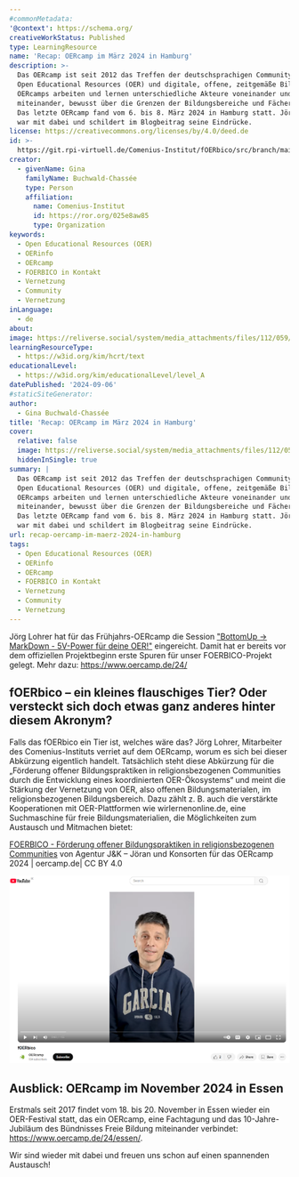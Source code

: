 ```yaml
---
#commonMetadata:
'@context': https://schema.org/
creativeWorkStatus: Published
type: LearningResource
name: 'Recap: OERcamp im März 2024 in Hamburg'
description: >-
  Das OERcamp ist seit 2012 das Treffen der deutschsprachigen Community rund um
  Open Educational Resources (OER) und digitale, offene, zeitgemäße Bildung. Bei
  OERcamps arbeiten und lernen unterschiedliche Akteure voneinander und
  miteinander, bewusst über die Grenzen der Bildungsbereiche und Fächer hinaus.
  Das letzte OERcamp fand vom 6. bis 8. März 2024 in Hamburg statt. Jörg Lohrer aus dem FOERBICO-Team
  war mit dabei und schildert im Blogbeitrag seine Eindrücke.
license: https://creativecommons.org/licenses/by/4.0/deed.de
id: >-
  https://git.rpi-virtuell.de/Comenius-Institut/fOERbico/src/branch/main/Blog/2024-09-06-OERcamp-Hamburg.md
creator:
  - givenName: Gina
    familyName: Buchwald-Chassée
    type: Person
    affiliation:
      name: Comenius-Institut
      id: https://ror.org/025e8aw85
      type: Organization
keywords:
  - Open Educational Resources (OER)
  - OERinfo
  - OERcamp
  - FOERBICO in Kontakt
  - Vernetzung
  - Community
  - Vernetzung
inLanguage:
  - de
about:
image: https://reliverse.social/system/media_attachments/files/112/059/720/799/740/387/original/accb7c731fbf765f.jpg
learningResourceType:
  - https://w3id.org/kim/hcrt/text
educationalLevel:
  - https://w3id.org/kim/educationalLevel/level_A
datePublished: '2024-09-06'
#staticSiteGenerator:
author:
  - Gina Buchwald-Chassée
title: 'Recap: OERcamp im März 2024 in Hamburg'
cover:
  relative: false
  image: https://reliverse.social/system/media_attachments/files/112/059/720/799/740/387/original/accb7c731fbf765f.jpg
  hiddenInSingle: true
summary: |
  Das OERcamp ist seit 2012 das Treffen der deutschsprachigen Community rund um
  Open Educational Resources (OER) und digitale, offene, zeitgemäße Bildung. Bei
  OERcamps arbeiten und lernen unterschiedliche Akteure voneinander und
  miteinander, bewusst über die Grenzen der Bildungsbereiche und Fächer hinaus.
  Das letzte OERcamp fand vom 6. bis 8. März 2024 in Hamburg statt. Jörg Lohrer aus dem FOERBICO-Team
  war mit dabei und schildert im Blogbeitrag seine Eindrücke.
url: recap-oercamp-im-maerz-2024-in-hamburg
tags:
  - Open Educational Resources (OER)
  - OERinfo
  - OERcamp
  - FOERBICO in Kontakt
  - Vernetzung
  - Community
  - Vernetzung
---
```


Jörg Lohrer hat für das Frühjahrs-OERcamp die Session ["BottomUp -> MarkDown - 5V-Power für deine OER!"](https://joerg-lohrer.de/2024/03/05/bottomup-markdown.html/) eingereicht. Damit hat er bereits vor dem offiziellen Projektbeginn erste Spuren für unser FOERBICO-Projekt gelegt. Mehr dazu: https://www.oercamp.de/24/

## fOERbico – ein kleines flauschiges Tier? Oder versteckt sich doch etwas ganz anderes hinter diesem Akronym?

Falls das fOERbico ein Tier ist, welches wäre das? Jörg Lohrer, Mitarbeiter des Comenius-Instituts verriet auf dem OERcamp, worum es sich bei dieser Abkürzung eigentlich handelt. Tatsächlich steht diese Abkürzung für die „Förderung offener Bildungspraktiken in religionsbezogenen Communities durch die Entwicklung eines koordinierten OER-Ökosystems“ und meint die Stärkung der Vernetzung von OER, also offenen Bildungsmaterialen, im religionsbezogenen Bildungsbereich. Dazu zählt z. B. auch die verstärkte Kooperationen mit OER-Plattformen wie wirlernenonline.de, eine Suchmaschine für freie Bildungsmaterialien, die Möglichkeiten zum Austausch und Mitmachen bietet:

[FOERBICO - Förderung offener Bildungspraktiken in religionsbezogenen Communities](https://www.oercamp.de/24/video/foerbico/) von Agentur J&K – Jöran und Konsorten für das OERcamp 2024 | oercamp.de| CC BY 4.0

[![Projektvorstellung FOERBICO](foerbico-projektvorstellung-vorschau.png)](https://youtu.be/cLyYPoLRr3s "„fOERbico“ von Agentur J&K – Jöran und Konsorten für das OERcamp 2024 | oercamp.de| CC BY 4.0")

## Ausblick: OERcamp im November 2024 in Essen
Erstmals seit 2017 findet vom 18. bis 20. November in Essen wieder ein OER-Festival statt, das ein OERcamp, eine Fachtagung und das 10-Jahre-Jubiläum des Bündnisses Freie Bildung miteinander verbindet: https://www.oercamp.de/24/essen/.

Wir sind wieder mit dabei und freuen uns schon auf einen spannenden Austausch!
